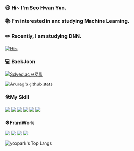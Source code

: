 ### :smiley: Hi~ I'm Seo Hwan Yun.
### 📚 I'm interested in and studying Machine Learning. 
### :pencil2: Recently, I am studying DNN.
[![Hits](https://hits.seeyoufarm.com/api/count/incr/badge.svg?url=https%3A%2F%2Fgithub.com%2FYunSeoHwan&count_bg=%2379C83D&title_bg=%23555555&icon=&icon_color=%23E7E7E7&title=Visit&edge_flat=false)](https://hits.seeyoufarm.com)

<h3>💻 BaekJoon</h3>

[![Solved.ac 프로필](http://mazassumnida.wtf/api/v2/generate_badge?boj=jitoo6342)](https://solved.ac/jitoo6342)

[![Anurag's github stats](https://github-readme-stats.vercel.app/api?username=YunSeoHwan)](https://github.com/anuraghazra/github-readme-stats)
<h3>🛠My Skill</h3>
<div>
  <img src="https://img.shields.io/badge/Python-3776AB?style=flat&logo=Python&logoColor=white" />
  <img src="https://img.shields.io/badge/C-A8B9CC?style=flat&logo=C&logoColor=white" /> 
  <img src="https://img.shields.io/badge/HTML-E34F26?style=flat&logo=HTML5&logoColor=white" />
  <img src="https://img.shields.io/badge/CSS-1572B6?style=flat&logo=CSS3&logoColor=white" />
  <img src="https://img.shields.io/badge/Java-007396?style=flat&logo=Conda-Forge&logoColor=white" />
  <img src="https://img.shields.io/badge/Android Studio-3DDC84?style=flat&logo=Android Studio&logoColor=white" /> 
</div>
<h3>⚙️FramWork</h3>
<div>
  <img src="https://img.shields.io/badge/Numpy-013243?style=flat&logo=Numpy&logoColor=white">
  <img src="https://img.shields.io/badge/Pytorch-EE4C2C?style=flat&logo=Pytorch&logoColor=white">	
  <img src="https://img.shields.io/badge/Flask-3776AB?style=flat&logo=Flask&logoColor=white">
  <img src="https://img.shields.io/badge/OpenCV-5C3EE8?style=flat&logo=OpenCV&logoColor=white">
</div>

![yoopark's Top Langs](https://github-readme-stats.vercel.app/api/top-langs?username=YunSeoHwan&layout=compact&theme=dracula)
